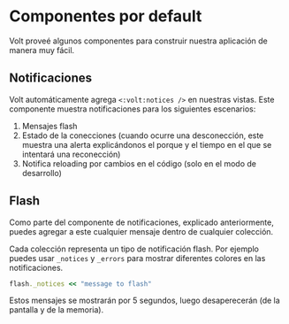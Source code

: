 # Componentes por default

Volt proveé algunos componentes para construir nuestra aplicación de manera muy fácil.

## Notificaciones

Volt automáticamente agrega ```<:volt:notices />``` en nuestras vistas.  Este componente muestra notificaciones para los siguientes escenarios:

1. Mensajes flash
2. Estado de la conecciones (cuando ocurre una desconección, este muestra una alerta explicándonos el porque y el tiempo en el que se intentará una reconección)
3. Notifica reloading por cambios en el código (solo en el modo de desarrollo)

## Flash

Como parte del componente de notificaciones, explicado anteriormente, puedes agregar a este cualquier mensaje dentro de cualquier colección.

Cada colección representa un tipo de notificación flash. Por ejemplo puedes usar ```_notices``` y ```_errors``` para mostrar diferentes colores en las notificaciones.

```ruby
flash._notices << "message to flash"
```

Estos mensajes se mostrarán por 5 segundos, luego desaperecerán (de la pantalla y de la memoria).
